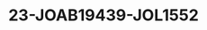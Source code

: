 ---
title: 23-JOAB19439-JOL1552
image: /v1543919832/viterbo/23-JOAB19439-JOL1552.jpg
brand: jolie
layout: vestito
---